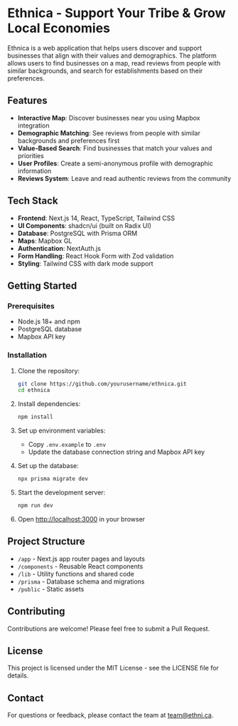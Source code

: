 # Ethnica - Support Your Tribe & Grow Local Economies

Ethnica is a web application that helps users discover and support businesses that align with their values and demographics. The platform allows users to find businesses on a map, read reviews from people with similar backgrounds, and search for establishments based on their preferences.

## Features

- **Interactive Map**: Discover businesses near you using Mapbox integration
- **Demographic Matching**: See reviews from people with similar backgrounds and preferences first
- **Value-Based Search**: Find businesses that match your values and priorities
- **User Profiles**: Create a semi-anonymous profile with demographic information
- **Reviews System**: Leave and read authentic reviews from the community

## Tech Stack

- **Frontend**: Next.js 14, React, TypeScript, Tailwind CSS
- **UI Components**: shadcn/ui (built on Radix UI)
- **Database**: PostgreSQL with Prisma ORM
- **Maps**: Mapbox GL
- **Authentication**: NextAuth.js
- **Form Handling**: React Hook Form with Zod validation
- **Styling**: Tailwind CSS with dark mode support

## Getting Started

### Prerequisites

- Node.js 18+ and npm
- PostgreSQL database
- Mapbox API key

### Installation

1. Clone the repository:
   ```bash
   git clone https://github.com/yourusername/ethnica.git
   cd ethnica
   ```

2. Install dependencies:
   ```bash
   npm install
   ```

3. Set up environment variables:
   - Copy `.env.example` to `.env`
   - Update the database connection string and Mapbox API key

4. Set up the database:
   ```bash
   npx prisma migrate dev
   ```

5. Start the development server:
   ```bash
   npm run dev
   ```

6. Open [http://localhost:3000](http://localhost:3000) in your browser

## Project Structure

- `/app` - Next.js app router pages and layouts
- `/components` - Reusable React components
- `/lib` - Utility functions and shared code
- `/prisma` - Database schema and migrations
- `/public` - Static assets

## Contributing

Contributions are welcome! Please feel free to submit a Pull Request.

## License

This project is licensed under the MIT License - see the LICENSE file for details.

## Contact

For questions or feedback, please contact the team at team@ethni.ca.
